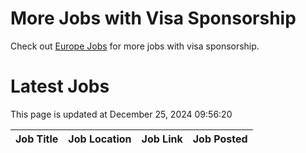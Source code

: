 # More Jobs with Visa Sponsorship

Check out [Europe Jobs](https://github.com/sureshparimi/europejobs#latest-jobs) for more jobs with visa sponsorship.

# Latest Jobs

This page is updated at December 25, 2024 09:56:20

| Job Title | Job Location | Job Link | Job Posted |
| --- | --- | --- | --- |
